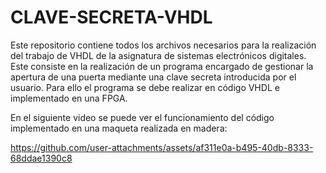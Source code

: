 # CLAVE-SECRETA-VHDL
Este repositorio contiene todos los archivos necesarios para la realización del trabajo de VHDL de la asignatura de sistemas electrónicos digitales. Este consiste en la realización de un programa encargado de gestionar la apertura de una puerta mediante una clave secreta introducida por el usuario. Para ello el programa se debe realizar en código VHDL e implementado en una FPGA.

En el siguiente video se puede ver el funcionamiento del código implementado en una maqueta realizada en madera:

https://github.com/user-attachments/assets/af311e0a-b495-40db-8333-68ddae1390c8


